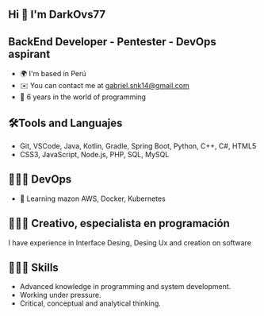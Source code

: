  Hi 👋 I'm DarkOvs77
-----------------------------------------------------
BackEnd Developer - Pentester - DevOps aspirant
------------------------------------------------------
* 🌍  I'm based in Perú
* ✉️  You can contact me at [gabriel.snk14@gmail.com](mailto:gabriel.snk14@gmail.com)
* 📆 6 years in the world of programming

🛠️Tools and Languajes
-----------------------------------------------------
* Git, VSCode, Java, Kotlin, Gradle, Spring Boot, Python, C++, C#, HTML5
* CSS3, JavaScript, Node.js, PHP, SQL, MySQL

👨🏻‍🔬 DevOps
-----------------------------------
* 🧠 Learning mazon AWS, Docker, Kubernetes

👨🏻‍🎨 Creativo, especialista en programación
------------------------------------------------
I have experience in Interface Desing, Desing Ux and creation on software

👨🏻‍🚀 Skills
---------------------------------------------
* Advanced knowledge in programming and system development.
* Working under pressure.
* Critical, conceptual and analytical thinking.
